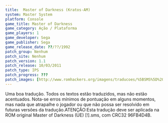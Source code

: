 ```yaml
---
title:  Master of Darkness (Kratos-AM)
system: Master System
platform: Console
game_title: Master of Darkness
game_category: Ação / Plataforma
game_players: 1
game_developer: Sega
game_publisher: Sega
game_release_date: ??/??/1992
patch_group: Nenhum
patch_site: Nenhum
patch_version: 1.1
patch_release: 10/03/2011
patch_type: IPS
patch_progress: ???
patch_images: [http://www.romhackers.org/imagens/traducoes/%5BSMS%5D%20Master%20of%20Darkness%20-%20Kratos-AM%20-%201.png,http://www.romhackers.org/imagens/traducoes/%5BSMS%5D%20Master%20of%20Darkness%20-%20Kratos-AM%20-%202.png,http://www.romhackers.org/imagens/traducoes/%5BSMS%5D%20Master%20of%20Darkness%20-%20Kratos-AM%20-%203.png]
---
```

Uma boa tradução. Todos os textos estão traduzidos, mas não estão acentuados. Nota-se erros mínimos de pontuação em alguns momentos, mas nada que atrapalhe o jogador ou que não possa ser resolvido em futuras versões da tradução.ATENÇÃO:Esta tradução deve ser aplicada na ROM original Master of Darkness (UE) [!].sms, com CRC32 96FB4D4B.